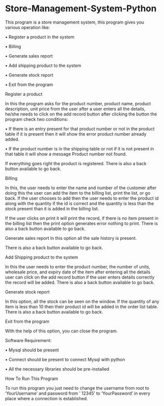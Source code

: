 # Store-Management-System-Python

This program is a store management system, this program gives you various operation like:

•	Register a product in the system

•	Billing

•	Generate sales report

•	Add shipping product to the system

•	Generate stock report

•	Exit from the program
 
Register a product

In this the program asks for the product number, product name, product description, unit price from the user after a user enters all the details, he/she needs to click on the add record button after clicking the button the program check two conditions:

•	If there is an entry present for that product number or not in the product table if it is present then it will show the error product number already added.

•	If the product number is in the shipping table or not if it is not present in that table it will show a message Product number not found.

If everything goes right the product is registered.
There is also a back button available to go back. 
 
 
Billing

In this, the user needs to enter the name and number of the customer after doing this the user can add the item to the billing list, print the list, or go back.
If the user chooses to add then the user needs to enter the product id along with the quantity if the id is correct and the quantity is less than the stock present than it is added in the billing list.

If the user clicks on print it will print the record, if there is no item present in the billing list then the print option generates error nothing to print.
There is also a back button available to go back. 
 
 
Generate sales report
In this option all the sale history is present.

There is also a back button available to go back. 
 
 
Add Shipping product to the system

In this the user needs to enter the product number, the number of units, wholesale price, and expiry date of the item after entering all the details user can click on the add record button if the user enters details correctly the record will be added.
There is also a back button available to go back. 
 
Generate stock report

In this option, all the stock can be seen on the window.
If the quantity of any item is less than 10 then their product id will be added in the order list table.
There is also a back button available to go back. 
 
Exit from the program

With the help of this option, you can close the program.
 
Software Requirement:

•	Mysql should be present 

•	Connect should be present to connect Mysql with python

•	All the necessary libraries should be pre-installed
 
How To Run This Program

To run this program you just need to change the username from root to ‘YourUsername’ and password from ’ 12345’ to ‘YourPassword’ in every place where a connection is established.

